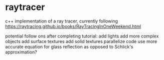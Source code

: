 # raytracer
c++ implementation of a ray tracer, currently following https://raytracing.github.io/books/RayTracingInOneWeekend.html

potential follow ons after completing tutorial:
add lights
add more complex objects
add surface textures
add solid textures
parallelize code 
use more accurate equation for glass reflection as opposed to Schlick's approximation?
